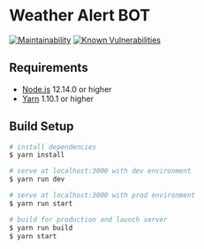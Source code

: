 # Weather Alert BOT
[![Maintainability](https://api.codeclimate.com/v1/badges/947ad17f8d6574407607/maintainability)](https://codeclimate.com/github/prociv-sm/weather-alert-bot/maintainability)
[![Known Vulnerabilities](https://snyk.io/test/github/prociv-sm/weather-alert-bot/badge.svg?targetFile=package.json)](https://snyk.io/test/github/prociv-sm/weather-alert-bot?targetFile=package.json)

## Requirements
*  [Node.js](https://nodejs.org/en/download/) 12.14.0 or higher
*  [Yarn](https://yarnpkg.com/en/) 1.10.1 or higher

## Build Setup

``` bash
# install dependencies
$ yarn install

# serve at localhost:3000 with dev environment
$ yarn run dev

# serve at localhost:3000 with prod environment
$ yarn run start

# build for production and launch server
$ yarn run build
$ yarn start
```
